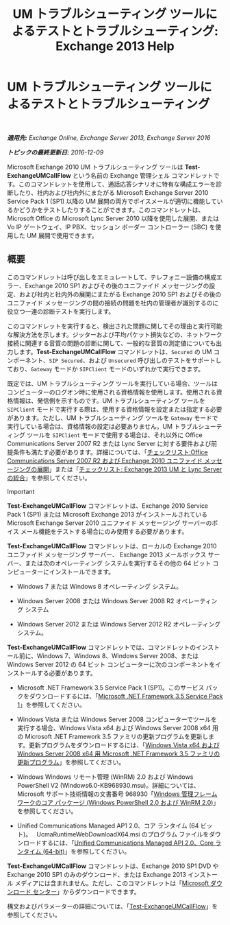 ﻿---
title: 'UM トラブルシューティング ツールによるテストとトラブルシューティング: Exchange 2013 Help'
TOCTitle: UM トラブルシューティング ツールによるテストとトラブルシューティング
ms:assetid: 1fab2e52-bd2d-4e46-b222-53fee9d34cba
ms:mtpsurl: https://technet.microsoft.com/ja-jp/library/Gg621148(v=EXCHG.150)
ms:contentKeyID: 56270039
ms.date: 04/24/2018
mtps_version: v=EXCHG.150
ms.translationtype: HT
---

# UM トラブルシューティング ツールによるテストとトラブルシューティング

 

_**適用先:** Exchange Online, Exchange Server 2013, Exchange Server 2016_

_**トピックの最終更新日:** 2016-12-09_

Microsoft Exchange 2010 UM トラブルシューティング ツールは **Test-ExchangeUMCallFlow** という名前の Exchange 管理シェル コマンドレットです。このコマンドレットを使用して、通話応答シナリオに特有な構成エラーを診断したり、社内および社内外にまたがる Microsoft Exchange Server 2010 Service Pack 1 (SP1) 以降の UM 展開の両方でボイスメールが適切に機能しているかどうかをテストしたりすることができます。このコマンドレットは、Microsoft Office の Microsoft Lync Server 2010 以降を使用した展開、または Vo IP ゲートウェイ、IP PBX、セッション ボーダー コントローラー (SBC) を使用した UM 展開で使用できます。

## 概要

このコマンドレットは呼び出しをエミュレートして、テレフォニー設備の構成エラー、Exchange 2010 SP1 およびその後のユニファイド メッセージングの設定、および社内と社内外の展開にまたがる Exchange 2010 SP1 およびその後のユニファイド メッセージングの間の接続の問題を社内の管理者が識別するのに役立つ一連の診断テストを実行します。

このコマンドレットを実行すると、検出された問題に関してその理由と実行可能な解決方法を示します。ジッターおよび平均パケット損失などの、ネットワーク接続に関連する音質の問題の診断に関して、一般的な音質の測定値についても出力します。**Test-ExchangeUMCallFlow** コマンドレットは、`Secured` の UM コンポーネント、`SIP Secured`、および `Unsecured` 呼び出しのテストをサポートしており、`Gateway` モードか `SIPClient` モードのいずれかで実行できます。

既定では、UM トラブルシューティング ツールを実行している場合、ツールはコンピューターのログオン時に使用される資格情報を使用します。使用される資格情報は、発信側を示すものです。UM トラブルシューティング ツールを `SIPClient` モードで実行する際は、使用する資格情報を設定または指定する必要があります。ただし、UM トラブルシューティング ツールを `Gateway` モードで実行している場合は、資格情報の設定は必要ありません。UM トラブルシューティング ツールを `SIPClient` モードで使用する場合は、それ以外に Office Communications Server 2007 R2 または Lync Server に対する要件および前提条件も満たす必要があります。詳細については、「[チェックリスト:Office Communications Server 2007 R2 および Exchange 2010 ユニファイド メッセージングの展開](https://go.microsoft.com/fwlink/p/?linkid=311961)」または「[チェックリスト: Exchange 2013 UM と Lync Server の統合](checklist-integrate-exchange-2013-um-with-lync-server-exchange-2013-help.md)」を参照してください。


> [!IMPORTANT]
> <STRONG>Test-ExchangeUMCallFlow</STRONG> コマンドレットは、Exchange 2010 Service Pack 1 (SP1) または Microsoft Exchange 2013 がインストールされている Microsoft Exchange Server 2010 ユニファイド メッセージング サーバーのボイス メール機能をテストする場合にのみ使用する必要があります。



**Test-ExchangeUMCallFlow** コマンドレットは、ローカルの Exchange 2010 ユニファイド メッセージング サーバー、 Exchange 2013 メールボックス サーバー、または次のオペレーティング システムを実行するその他の 64 ビット コンピューターにインストールできます。

  - Windows 7 または Windows 8 オペレーティング システム。

  - Windows Server 2008 または Windows Server 2008 R2 オペレーティング システム

  - Windows Server 2012 または Windows Server 2012 R2 オペレーティング システム。

**Test-ExchangeUMCallFlow** コマンドレットでは、コマンドレットのインストール前に、Windows 7、Windows 8、Windows Server 2008、または Windows Server 2012 の 64 ビット コンピューターに次のコンポーネントをインストールする必要があります。

  - Microsoft .NET Framework 3.5 Service Pack 1 (SP1)。このサービス パックをダウンロードするには、「[Microsoft .NET Framework 3.5 Service Pack 1](https://go.microsoft.com/fwlink/?linkid=152380)」を参照してください。

  - Windows Vista または Windows Server 2008 コンピューターでツールを実行する場合、Windows Vista x64 および Windows Server 2008 x64 用の Microsoft .NET Framework 3.5 ファミリの更新プログラムを更新します。更新プログラムをダウンロードするには、「[Windows Vista x64 および Windows Server 2008 x64 用 Microsoft .NET Framework 3.5 ファミリの更新プログラム](https://go.microsoft.com/fwlink/p/?linkid=178998)」を参照してください。

  - Windows Windows リモート管理 (WinRM) 2.0 および Windows PowerShell V2 (Windows6.0-KB968930.msu)。詳細については、Microsoft サポート技術情報の文書番号 968930「[Windows 管理フレームワークのコア パッケージ (Windows PowerShell 2.0 および WinRM 2.0)](http://go.microsoft.com/fwlink/?linkid=3052&kbid=968930)」を参照してください。

  - Unified Communications Managed AP1 2.0、コア ランタイム (64 ビット)。   UcmaRuntimeWebDownloadX64.msi のプログラム ファイルをダウンロードするには、「[Unified Communications Managed API 2.0、Core ランタイム (64-bit)](https://go.microsoft.com/fwlink/p/?linkid=198175)」を参照してください。

**Test-ExchangeUMCallFlow** コマンドレットは、Exchange 2010 SP1 DVD や Exchange 2010 SP1 のみのダウンロード、または Exchange 2013 インストール メディアには含まれません。ただし、このコマンドレットは「[Microsoft ダウンロード センター](https://go.microsoft.com/fwlink/p/?linkid=182625)」からダウンロードできます。

構文およびパラメーターの詳細については、「[Test-ExchangeUMCallFlow](https://technet.microsoft.com/ja-jp/library/ff630913\(v=exchg.150\))」を参照してください。

